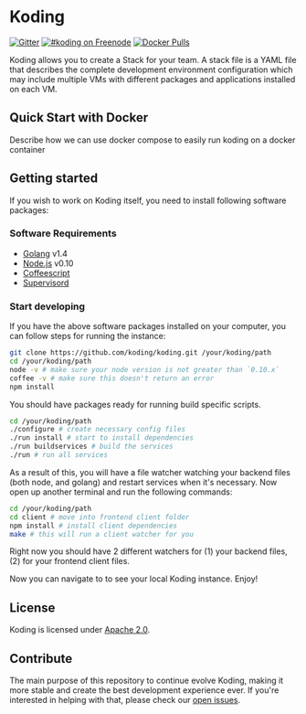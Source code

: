 # Koding

[![Gitter](https://img.shields.io/gitter/room/koding/koding.svg?maxAge=2592000)](https://gitter.im/koding)
[![#koding on Freenode](https://img.shields.io/badge/koding-on%20freenode-brightgreen.svg?maxAge=2592000)]()
[![Docker Pulls](https://img.shields.io/docker/pulls/koding/koding.svg?maxAge=2592000)](https://hub.docker.com/r/koding/koding/)

Koding allows you to create a Stack for your team. A stack file is a
YAML file that describes the complete development environment configuration
which may include multiple VMs with different packages and applications
installed on each VM.

## Quick Start with Docker

Describe how we can use docker compose to easily run koding on a docker container

## Getting started

If you wish to work on Koding itself, you need to install following software packages:

### Software Requirements

- [Golang](http://www.golang.org/) v1.4
- [Node.js](https://nodejs.org/en/) v0.10
- [Coffeescript](http://coffeescript.org/)
- [Supervisord](http://supervisord.org/)

### Start developing

If you have the above software packages installed on your computer, you can
follow steps for running the instance:

```bash
git clone https://github.com/koding/koding.git /your/koding/path
cd /your/koding/path
node -v # make sure your node version is not greater than `0.10.x`
coffee -v # make sure this doesn't return an error
npm install
```

You should have packages ready for running build specific scripts.

```bash
cd /your/koding/path
./configure # create necessary config files
./run install # start to install dependencies
./run buildservices # build the services
./run # run all services
```

As a result of this, you will have a file watcher watching your backend files
(both node, and golang) and restart services when it's necessary. Now open up
another terminal and run the following commands:

```bash
cd /your/koding/path
cd client # move into frontend client folder
npm install # install client dependencies
make # this will run a client watcher for you
```

Right now you should have 2 different watchers for (1) your backend files, (2)
for your frontend client files.

Now you can navigate to [](http://localhost:8090) to see your local Koding
instance. Enjoy!

## License

Koding is licensed under [Apache 2.0](https://github.com/koding/koding/blob/master/LICENSE).

## Contribute

The main purpose of this repository to continue evolve Koding, making it more
stable and create the best development experience ever. If you're interested
in helping with that, please check our [open
issues](https://github.com/koding/koding/issues).
